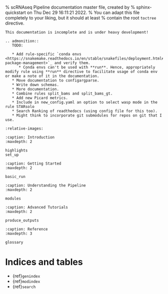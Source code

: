 % scRNAseq Pipeline documentation master file, created by
% sphinx-quickstart on Thu Dec 29 16:11:21 2022.
% You can adapt this file completely to your liking, but it should at least
% contain the root `toctree` directive.

```{warning}
This documentation is incomplete and is under heavy development!
```

```{eval-rst}
.. admonition::
   TODO:

   * Add rule-specific `conda envs <https://snakemake.readthedocs.io/en/stable/snakefiles/deployment.html#integrated-package-management>`_ and verify them.
      * Conda envs can't be used with **run**. Hence, appropriately modify rule using **run** directive to facilitate usage of conda env or make a note of it in the documentation.
   * Move documentation to configargparse.
   * Write down schemas.
   * More documentation.
   * Combine rules split_bams and split_bams_gt.
   * Add new Picard metrics.
   * Include in new_config.yaml an option to select wasp mode in the rule STARsolo
   * Search Ranking of readthedocs (using config file for this too).
   * Might think to incorporate git submodules for repos on git that I use.

```

```{include} ../../README.md
:relative-images:
```

```{toctree}
:caption: Introduction
:maxdepth: 2

highlights
set_up
```

```{toctree}
:caption: Getting Started
:maxdepth: 2

basic_run
```

```{toctree}
:caption: Understanding the Pipeline
:maxdepth: 2

modules
```

```{toctree}
:caption: Advanced Tutorials
:maxdepth: 2

produce_outputs
```

```{toctree}
:caption: Reference
:maxdepth: 3

glossary
```

# Indices and tables

- {ref}`genindex`
- {ref}`modindex`
- {ref}`search`

